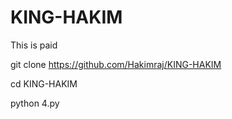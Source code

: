 # KING-HAKIM
This is paid 


git clone
https://github.com/Hakimraj/KING-HAKIM

cd KING-HAKIM

python 4.py
